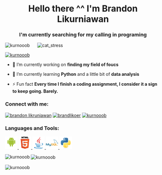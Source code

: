 <h1 align="center">Hello there ^^ I'm Brandon Likurniawan</h1>
<h3 align="center">I'm currently searching for my calling in programing</h3>
<img align="right" alt="cat_stress" width ="400" src=https://media1.tenor.com/m/pFz1Q12_hXEAAAAd/cat-holding-head-cat.gif>

<p align="left"> <img src="https://komarev.com/ghpvc/?username=kurnooob&label=Profile%20views&color=0e75b6&style=flat" alt="kurnooob" /> </p>

<p align="left"> <a href="https://github.com/ryo-ma/github-profile-trophy"><img src="https://github-profile-trophy.vercel.app/?username=kurnooob" alt="kurnooob" /></a> </p>

- 🔭 I’m currently working on **finding my field of foucs**

- 🌱 I’m currently learning **Python** and a little bit of **data analysis**

- ⚡ Fun fact **Every time I finish a coding assignment, I consider it a sign to keep going. Barely.**

<h3 align="left">Connect with me:</h3>
<p align="left">
<a href="https://linkedin.com/in/brandon likruniawan" target="blank"><img align="center" src="https://raw.githubusercontent.com/rahuldkjain/github-profile-readme-generator/master/src/images/icons/Social/linked-in-alt.svg" alt="brandon likruniawan" height="30" width="40" /></a>
<a href="https://instagram.com/brandlikoer" target="blank"><img align="center" src="https://raw.githubusercontent.com/rahuldkjain/github-profile-readme-generator/master/src/images/icons/Social/instagram.svg" alt="brandlikoer" height="30" width="40" /></a>
<a href="https://discord.gg/kurnooob" target="blank"><img align="center" src="https://raw.githubusercontent.com/rahuldkjain/github-profile-readme-generator/master/src/images/icons/Social/discord.svg" alt="kurnooob" height="30" width="40" /></a>
</p>

<h3 align="left">Languages and Tools:</h3>
<p align="left"> <a href="https://developer.android.com" target="_blank" rel="noreferrer"> <img src="https://raw.githubusercontent.com/devicons/devicon/master/icons/android/android-original-wordmark.svg" alt="android" width="40" height="40"/> </a> <a href="https://www.w3.org/html/" target="_blank" rel="noreferrer"> <img src="https://raw.githubusercontent.com/devicons/devicon/master/icons/html5/html5-original-wordmark.svg" alt="html5" width="40" height="40"/> </a> <a href="https://www.java.com" target="_blank" rel="noreferrer"> <img src="https://raw.githubusercontent.com/devicons/devicon/master/icons/java/java-original.svg" alt="java" width="40" height="40"/> </a> <a href="https://www.mysql.com/" target="_blank" rel="noreferrer"> <img src="https://raw.githubusercontent.com/devicons/devicon/master/icons/mysql/mysql-original-wordmark.svg" alt="mysql" width="40" height="40"/> </a> <a href="https://www.python.org" target="_blank" rel="noreferrer"> <img src="https://raw.githubusercontent.com/devicons/devicon/master/icons/python/python-original.svg" alt="python" width="40" height="40"/> </a> </p>

<p><img align="left" src="https://github-readme-stats.vercel.app/api/top-langs?username=kurnooob&show_icons=true&locale=en&layout=compact" alt="kurnooob" /></p>

<p>&nbsp;<img align="center" src="https://github-readme-stats.vercel.app/api?username=kurnooob&show_icons=true&locale=en" alt="kurnooob" /></p>

<p><img align="center" src="https://github-readme-streak-stats.herokuapp.com/?user=kurnooob&" alt="kurnooob" /></p>
